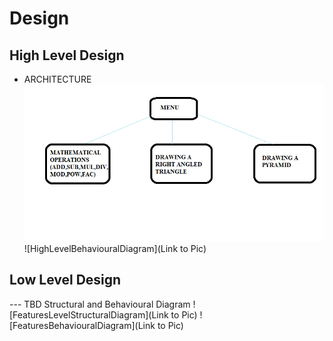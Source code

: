 # Design

## High Level Design 
* ARCHITECTURE
![HighLevelStructuralDiagram](https://github.com/sivani1507/Mini-Project/blob/main/2_Design/HIGH%20LEVEL.png)
![HighLevelBehaviouralDiagram](Link to Pic)

## Low Level Design 

--- TBD Structural and Behavioural Diagram
![FeaturesLevelStructuralDiagram](Link to Pic)
![FeaturesBehaviouralDiagram](Link to Pic)
